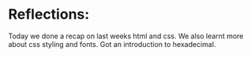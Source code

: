 <!DOCTYPE html>
<html>
<head>
<title>Gina's reflection</title>
</head>
<body>

<h1>Reflections:</h1>

<p>Today we done a recap on last weeks html and css.
We also learnt more about css styling and fonts.
Got an introduction to hexadecimal.</p>


</body>
</html>
